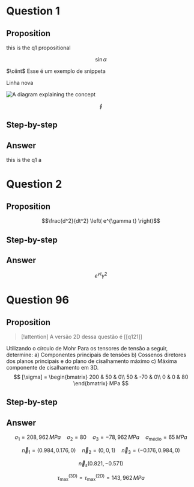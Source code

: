 









# Question 1


## Proposition
this is the q1 propositional 

$$\sin \alpha$$

<snippet id="newtons-law">
$\oiint$ Esse é um exemplo de snippeta

Linha nova
</snippet>

![A diagram explaining the concept](diagram.png)

$$\oint$$


## Step-by-step
<ref id="teste" />
<ref id="newtons-law" />


## Answer
this is the q1 a










# Question 2


## Proposition
$$\frac{d^2}{dt^2} \left( e^{\gamma t} \right)$$


## Step-by-step
<ref id="newtons-law" />


## Answer
$$e^{\gamma t} \gamma^2$$










# Question 96


## Proposition
>[!attention] A versão 2D dessa questão é [[q121]]

Utilizando o círculo de Mohr
Para os tensores de tensão a seguir, determine:
a) Componentes principais de tensões
b) Cossenos diretores dos planos principais e do plano de cisalhamento máximo
c) Máxima componente de cisalhamento em 3D.
$$
[\sigma] = \begin{bmatrix}
200 & 50 & 0\\
50 & -70 & 0\\
0 & 0 & 80
\end{bmatrix} MPa
$$


## Step-by-step


## Answer
$$\sigma_1 = 208,962 \, MPa \quad \sigma_{2}=80 \quad\sigma_3 = -78,962 \, MPa \quad \sigma_{\text{médio}} = 65 \, MPa$$

$$\vec n_1  = (0.984, 0.176,0) \quad \vec{n}_{2}=(0,0,1) \quad \vec n_{3} = (-0.176, 0.984,0) $$

$$\vec n_s (0.821, -0.571)$$

$$\tau_{\max}^{(3D)} = \tau_{\max}^{(2D)} = 143,962 \, MPa$$
